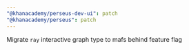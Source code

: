 ```yaml
---
"@khanacademy/perseus-dev-ui": patch
"@khanacademy/perseus": patch
---
```


Migrate `ray` interactive graph type to mafs behind feature flag
